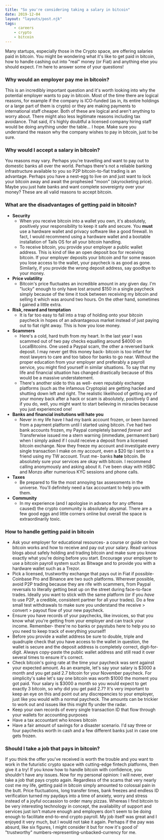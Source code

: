 ```yaml
---
title: "So you're considering taking a salary in bitcoin"
date: 2019-12-04
layout: "layouts/post.njk"
tags:
	- careers
 	- crypto
 	- bitcoin
---
```

Many startups, especially those in the Crypto space, are offering salaries paid in bitcoin. You might be wondering what it's like to get paid in bitcoin, how to handle cashing out into "real" money (or Fiat) and anything else you should expect. I'm here to answer some of your questions!

### Why would an employer pay me in bitcoin?
This is an incredibly important question and it's worth looking into why the potential employer wants to pay in bitcoin. Most of the time there are logical reasons, for example if the company is ICO-funded (as in, its entire holdings or a large part of them is crypto) or they are making payments to international staff cheaper. Both of these are logical and aren't anything to worry about. There might also less legitimate reasons including tax avoidance. That said, it's highly doubtful a licensed company hiring staff would be doing anything under the table... I hope. Make sure you understand the reason why the company wishes to pay in bitcoin, just to be sure.

### Why would I accept a salary in bitcoin?
You reasons may vary. Perhaps you're travelling and want to pay out to domestic banks all over the world. Perhaps there's not a reliable banking infrastructure available to you so P2P bitcoin-to-fiat trading is an advantage. Perhaps you have a nest-egg to live on and just want to lock your bitcoin away and await the prophesied "moon" (skyrocketing price). Maybe you just hate banks and want complete sovereignty over your money? These are all valid reasons to accept bitcoin.

### What are the disadvantages of getting paid in bitcoin?
- **Security**
	- When you receive bitcoin into a wallet you own, it's absolutely, positively your responsibility to keep it safe and secure. You **must** use a hardware wallet and privacy software like a good firewall. In fact, I would recommend using a hardware wallet and a bootable installation of Tails OS for all your bitcoin handling.
	- To receive bitcoin, you provide your employer a public wallet address. This is kind of like an open deposit box for receiving bitcoin. If your employer deposits your bitcoin and for some reason you lose access to the wallet, your paycheck is as good as gone. Similarly, if you provide the wrong deposit address, say goodbye to your money.
- **Price volatility**
	- Bitcoin's price fluctuates an incredible amount in any given day. I'm "lucky" enough to only have lost around $150 in a single paycheck simply because of the time it took between receiving my bitcoin and selling it which was around two hours. On the other hand, sometimes I gained a little extra.
- **Risk, reward and temptation**
	- It is far too easy to fall into a trap of holding onto your bitcoin paycheck in hopes of an advantageous market instead of just paying out to fiat right away. This is how you lose money.
- **Scammers**
	- Here's a cold, hard truth from my heart. In the last year I was scammed out of two pay checks equalling around $4000 on LocalBitcoins. One used a Paypal scam, the other a reversed bank deposit. I may never get this money back- bitcoin is too infant for most lawyers to care and too taboo for banks to go near. Without the proper education from your employer and preferably a payroll service, you might find yourself in similar situations. To say that my life and financial situation has changed drastically because of this would be a massive understatement.
	- There's another side to this as well- even reputably exchange platforms (such as the infamous Cryptopia) are getting hacked and shutting down left and right. The realistic likelihood of getting any of your money back after a hack or scam is absolutely, positively 0 and if you do, well, you might want to start believing in miracles because you just experienced one!
- **Banks and financial insitutions will hate you**
	- Never in my life have I had my bank account frozen, or been banned from a payment platform until I started using bitcoin. I've had two bank accounts frozen, my Paypal completely banned *forever* and Transferwise issued me a stern warning (immediate, permanent ban) when I simply asked if I could receive a deposit from a licensed bitcoin exchange. Now they freeze my account and investigate every single transaction I make on my account, even a $20 tip I sent to a friend using my TW account. Trust me- banks **hate** bitcoin. Be absolutely sure your services are okay with bitcoin. I recommend calling anonymously and asking about it. I've been okay with HSBC and Monzo after numerious KYC sessions and phone calls.
- **Taxes**
	- Be prepared to file the most annoying tax assessments in the universe. You'll definitely need a tax accountant to help you with them.
- **Community**
	- In my experience (and I apologise in advance for any offense caused) the crypto community is absolutely abysmal. There are a few good eggs and little corners online but overall the space is extraordinarily toxic.

### How to handle getting paid in bitcoin
- Ask your employer for educational resources- a course or guide on how bitcoin works and how to receive and pay out your salary. Read various blogs about safely holding and trading bitcoin and make sure you know exactly what you're doing before you start. Encourage your employer to use a bitcoin payroll system such as Bitwage and to provide you with a hardware wallet such as a Trezor.
- Pick a licensed, trustworthy exchange that pays out in Fiat if possible- Coinbase Pro and Binance are two such platforms. Wherever possible, avoid P2P trading because they are rife with scammers, from Paypal reversals to literally getting beat up on the street during face-to-face trades. Ideally you want to stick with the same platform (or if you *have* to use P2P, a credible, consistent partner for all your trades). Do a few small test withdrawals to make sure you understand the receive > convert > payout flow of your new paycheck.
- Ensure you have records of your paychecks, like invoices, so that you know what you're getting from your employer and can track your income. Remember- there're no banks or paystubs here to help you so you need to keep track of everything yourself!
- Before you provide a wallet address be sure to double, triple and quadruple check that you have access to the wallet in question, the wallet is secure and the deposit address is completely correct, digit-for-digit. Always copy-paste the public wallet address and still read it over several times to ensure it's correct.
- Check bitcoin's going rate at the time your paycheck was sent against your expected amount. As an example, let's say your salary is $3000 a month and you get paid 2.7 bitcoin for your November paycheck. For simplicity's sake let's say one bitcoin was worth $1000 the moment you got paid. Your salary is $3000 a month so you would expect to get exactly 3 bitcoin, so why did you get paid 2.7? It's very important to keep an eye on this and point out any discrepencies to your employer, just like you would with a normal paycheck. The amounts can be trickier to work out and issues like this might fly under the radar.
- Keep your own records of every single transaction ID that flow through your wallets for accounting purposes
- Have a tax accountant who knows bitcoin
- Have a fair amount of savings for a disaster scenario. I'd say three or four paychecks worth in cash and a few different banks just in case one gets frozen.

### Should I take a job that pays in bitcoin?
If you think the offer you've received is worth the trouble and you want to work in the futuristic crypto space with cutting-edge fintech platforms, then give it a try! If you know how to handle bitcoin with confidence, you shouldn't have any issues.
Now for my personal opinion: I will never, ever take a job that pays crypto again. Regardless of the scams that very nearly cost me my life, getting paid in bitcoin simply amounted to colossal pain in the butt. Price fluctuations, long transfer times, bank freezes and endless ID verification turned my paydays into a time of anxiety, worry and stress instead of a joyful occassion to order many pizzas. Whereas I find bitcoin to be very interesting technology in concept, the availability of support and services just isn't mature enough and employers don't seem to be doing enough to facilitate end-to-end crypto payroll. My job itself was great and I enjoyed it very much, but I would not take it again. Perhaps if the pay was absurd, like six figures, I might consider it but for now it's good ol' "trustworthy" numbers-representing-unbacked-currency for me.
